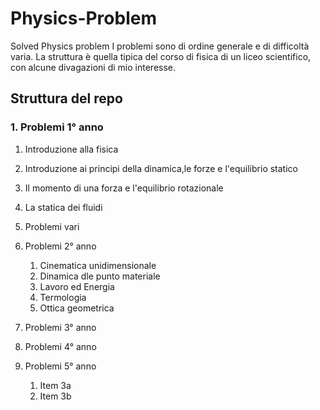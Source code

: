 # Physics-Problem
Solved Physics problem 
I problemi sono di ordine generale e di difficoltà varia. La struttura è quella tipica del corso di fisica di un liceo scientifico, con alcune divagazioni di mio interesse.

## Struttura del repo
### 1.  Problemi 1° anno
   1. Introduzione alla fisica
   1. Introduzione ai principi della dinamica,le forze e l'equilibrio statico
   1. Il momento di una forza e l'equilibrio rotazionale
   1. La statica dei fluidi
   1. Problemi vari
1. Problemi 2° anno
   1. Cinematica unidimensionale
   1. Dinamica dle punto materiale
   1. Lavoro ed Energia
   1. Termologia
   1. Ottica geometrica
1. Problemi 3° anno

1. Problemi 4° anno

1. Problemi 5° anno
   1. Item 3a
   1. Item 3b
